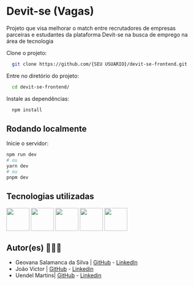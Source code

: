 # Devit-se (Vagas)

Projeto que visa melhorar o match entre recrutadores de empresas parceiras e estudantes da plataforma Devit-se na busca de emprego na área de tecnologia


Clone o projeto:

```bash
  git clone https://github.com/{SEU USUARIO}/devit-se-frontend.git
```

Entre no diretório do projeto:

```bash
  cd devit-se-frontend/
```

Instale as dependências:

```bash
  npm install
```

## Rodando localmente

Inicie o servidor:

  ```bash
npm run dev
# ou
yarn dev
# ou
pnpm dev
```

## Tecnologias utilizadas

<img src="https://cdn.jsdelivr.net/gh/devicons/devicon/icons/react/react-original-wordmark.svg" width="60" height="60" />  <img src="https://cdn.jsdelivr.net/gh/devicons/devicon/icons/nextjs/nextjs-original.svg" width="60" height="60"/>  <img src="https://cdn.jsdelivr.net/gh/devicons/devicon/icons/javascript/javascript-original.svg" width="60" height="60" /> <img src="https://cdn.jsdelivr.net/gh/devicons/devicon/icons/html5/html5-original.svg" width="60" height="60" />  <img src="https://cdn.jsdelivr.net/gh/devicons/devicon/icons/css3/css3-plain-wordmark.svg" width="60" height="60"/>

## Autor(es) 🙎🏻‍♂️

-   Geovana Salamanca da Silva | [GitHub](https://github.com/gesalamanca) - [LinkedIn](https://www.linkedin.com/in/geovana-salamanca-da-silva/)
-   João Victor | [GitHub](https://github.com/jvictorPS) - [Linkedin](https://www.linkedin.com/in/joaovictorps/)
-   Uendel Martins| [GitHub](https://github.com/UendelMSantos) - [Linkedin](https://www.linkedin.com/in/linkedin.com/in/uendel-martins-5471a1153)

